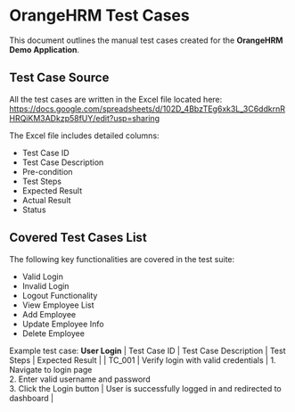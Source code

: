 # OrangeHRM Test Cases

This document outlines the manual test cases created for the **OrangeHRM Demo Application**.

## Test Case Source

All the test cases are written in the Excel file located here:
https://docs.google.com/spreadsheets/d/102D_4BbzTEg6xk3L_3C6ddkrnRHRQiKM3ADkzp58fUY/edit?usp=sharing

The Excel file includes detailed columns:

- Test Case ID
- Test Case Description
- Pre-condition
- Test Steps
- Expected Result
- Actual Result
- Status

## Covered Test Cases List

The following key functionalities are covered in the test suite:

- Valid Login
- Invalid Login
- Logout Functionality
- View Employee List
- Add Employee
- Update Employee Info
- Delete Employee

Example test case: **User Login**
| Test Case ID | Test Case Description | Test Steps | Expected Result |
| TC_001 | Verify login with valid credentials | 1. Navigate to login page <br> 2. Enter valid username and password <br> 3. Click the Login button | User is successfully logged in and redirected to dashboard |
